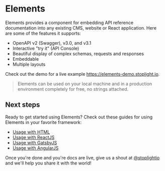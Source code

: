 # Elements

Elements provides a component for embedding API reference documentation into any existing CMS, website or React application. Here are some of the features it supports:

- OpenAPI v2 (Swagger), v3.0, and v3.1
- Interactive "try it" (API Console)
- Beautiful display of complex schemas, requests and responses
- Embeddable
- Multiple layouts

Check out the demo for a live example https://elements-demo.stoplight.io.

> Elements can be used on your local machine and in a production environment completely for free, no strings attached.

## Next steps

Ready to get started using Elements? Check out these guides for using Elements in your favorite framework:

- [Usage with HTML](html.md)
- [Usage with ReactJS](react.md)
- [Usage with GatsbyJS](gatsby.md)
- [Usage with AngularJS](angular.md)

Once you're done and you're docs are live, give us a shout at [@stoplightio](https://twitter.com/stoplightio) and we'll help you share it with the world!
